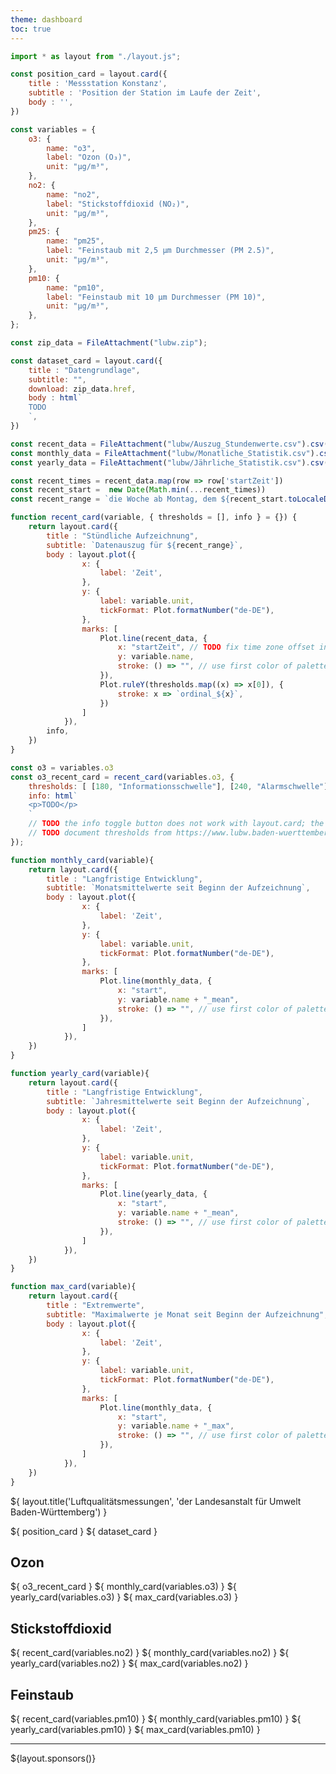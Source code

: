 ```yaml
---
theme: dashboard
toc: true
---
```


```js
import * as layout from "./layout.js";
```

```js
const position_card = layout.card({
    title : 'Messstation Konstanz',
    subtitle : 'Position der Station im Laufe der Zeit',
    body : '',
})
```

```js
const variables = {
    o3: {
        name: "o3",
        label: "Ozon (O₃)",
        unit: "µg/m³",
    },
    no2: {
        name: "no2",
        label: "Stickstoffdioxid (NO₂)",
        unit: "µg/m³",
    },
    pm25: {
        name: "pm25",
        label: "Feinstaub mit 2,5 µm Durchmesser (PM 2.5)",
        unit: "µg/m³",
    },
    pm10: {
        name: "pm10",
        label: "Feinstaub mit 10 µm Durchmesser (PM 10)",
        unit: "µg/m³",
    },
};
```

```js
const zip_data = FileAttachment("lubw.zip");

const dataset_card = layout.card({
    title : "Datengrundlage",
    subtitle: "",
    download: zip_data.href,
    body : html`
    TODO
    `,
})
```

```js
const recent_data = FileAttachment("lubw/Auszug_Stundenwerte.csv").csv({typed: true})
const monthly_data = FileAttachment("lubw/Monatliche_Statistik.csv").csv({typed: true})
const yearly_data = FileAttachment("lubw/Jährliche_Statistik.csv").csv({typed: true})
```

```js
const recent_times = recent_data.map(row => row['startZeit'])
const recent_start =  new Date(Math.min(...recent_times))
const recent_range = `die Woche ab Montag, dem ${recent_start.toLocaleDateString('de-DE', {year: 'numeric', month: 'long', day: 'numeric'})}`

function recent_card(variable, { thresholds = [], info } = {}) {
    return layout.card({
        title : "Stündliche Aufzeichnung",
        subtitle: `Datenauszug für ${recent_range}`,
        body : layout.plot({
                x: {
                    label: 'Zeit',
                },
                y: {
                    label: variable.unit,
                    tickFormat: Plot.formatNumber("de-DE"),
                },
                marks: [
                    Plot.line(recent_data, {
                        x: "startZeit", // TODO fix time zone offset in GUI
                        y: variable.name,
                        stroke: () => "", // use first color of palette
                    }),
                    Plot.ruleY(thresholds.map((x) => x[0]), {
                        stroke: x => `ordinal_${x}`,
                    })
                ]
            }),
        info,
    })
}
```

```js
const o3 = variables.o3
const o3_recent_card = recent_card(variables.o3, {
    thresholds: [ [180, "Informationsschwelle"], [240, "Alarmschwelle"] ],
    info: html`
    <p>TODO</p>
    `
    // TODO the info toggle button does not work with layout.card; the html is not hydrated server side.
    // TODO document thresholds from https://www.lubw.baden-wuerttemberg.de/en/luft/grenzwerte/rechtlichegrundlagen
});
```


```js
function monthly_card(variable){
    return layout.card({
        title : "Langfristige Entwicklung",
        subtitle: `Monatsmittelwerte seit Beginn der Aufzeichnung`,
        body : layout.plot({
                x: {
                    label: 'Zeit',
                },
                y: {
                    label: variable.unit,
                    tickFormat: Plot.formatNumber("de-DE"),
                },
                marks: [
                    Plot.line(monthly_data, {
                        x: "start",
                        y: variable.name + "_mean",
                        stroke: () => "", // use first color of palette
                    }),
                ]
            }),
    })
}

function yearly_card(variable){
    return layout.card({
        title : "Langfristige Entwicklung",
        subtitle: `Jahresmittelwerte seit Beginn der Aufzeichnung`,
        body : layout.plot({
                x: {
                    label: 'Zeit',
                },
                y: {
                    label: variable.unit,
                    tickFormat: Plot.formatNumber("de-DE"),
                },
                marks: [
                    Plot.line(yearly_data, {
                        x: "start",
                        y: variable.name + "_mean",
                        stroke: () => "", // use first color of palette
                    }),
                ]
            }),
    })
}

function max_card(variable){
    return layout.card({
        title : "Extremwerte",
        subtitle: "Maximalwerte je Monat seit Beginn der Aufzeichnung",
        body : layout.plot({
                x: {
                    label: 'Zeit',
                },
                y: {
                    label: variable.unit,
                    tickFormat: Plot.formatNumber("de-DE"),
                },
                marks: [
                    Plot.line(monthly_data, {
                        x: "start",
                        y: variable.name + "_max",
                        stroke: () => "", // use first color of palette
                    }),
                ]
            }),
    })
} 
```

${ layout.title('Luftqualitätsmessungen', 'der Landesanstalt für Umwelt Baden-Württemberg') }

<div class="grid grid-cols-2">
    ${ position_card }
    ${ dataset_card }
</div>

## Ozon

<div class="grid grid-cols-2">
    ${ o3_recent_card }
    ${ monthly_card(variables.o3) }
    ${ yearly_card(variables.o3) }
    ${ max_card(variables.o3) }
</div>

## Stickstoffdioxid

<div class="grid grid-cols-2">
    ${ recent_card(variables.no2) }
    ${ monthly_card(variables.no2) }
    ${ yearly_card(variables.no2) }
    ${ max_card(variables.no2) }
</div>

## Feinstaub

<div class="grid grid-cols-2">
    ${ recent_card(variables.pm10) }
    ${ monthly_card(variables.pm10) }
    ${ yearly_card(variables.pm10) }
    ${ max_card(variables.pm10) }
</div>

---

${layout.sponsors()}
